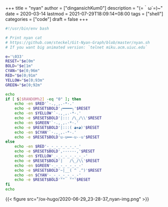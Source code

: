 +++
title = "nyan"
author = ["dingansichKum0"]
description = "(=｀ω´=)~"
date = 2020-03-14
lastmod = 2021-07-29T18:09:14+08:00
tags = ["shell"]
categories = ["code"]
draft = false
+++

```bash
#!/usr/bin/env bash

# Print nyan cat
# https://github.com/steckel/Git-Nyan-Graph/blob/master/nyan.sh
# If you want big animated version: `telnet miku.acm.uiuc.edu`

e='\033'
RESET="$e[0m"
BOLD="$e[1m"
CYAN="$e[0;96m"
RED="$e[0;91m"
YELLOW="$e[0;93m"
GREEN="$e[0;92m"

echo
if [ $[$RANDOM%2] -eq "0" ]; then
    echo -en $RED'`·.,¸,.·*·.'
    echo -e $RESET$BOLD'╭━━━━╮'$RESET
    echo -en $YELLOW'`·.,¸,.·*·.'
    echo -e $RESET$BOLD'|::: /\_/\\'$RESET
    echo -en $GREEN'`·.,¸,.·*·.'
    echo -e $RESET$BOLD'|:::( ◕ᴥ◕)'$RESET
    echo -en $CYAN'`·.,¸,.·*·.'
    echo -e $RESET$BOLD'u-u━━-u--u'$RESET
else
    echo -en $RED'-_-_-_-_-_-_-_'
    echo -e $RESET$BOLD',------,'$RESET
    echo -en $YELLOW'_-_-_-_-_-_-_-'
    echo -e $RESET$BOLD'|   /\_/\\'$RESET
    echo -en $GREEN'-_-_-_-_-_-_-'
    echo -e $RESET$BOLD'~|__( ^ .^)'$RESET
    echo -en $CYAN'-_-_-_-_-_-_-'
    echo -e $RESET$BOLD'""  ""'$RESET
fi
echo
```

{{< figure src="/ox-hugo/2020-06-29_23-28-37_nyan-img.png" >}}

